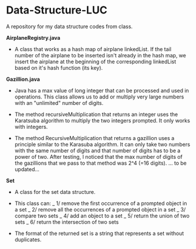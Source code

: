 # Data-Structure-LUC
A repository for my data structure codes from class.
<html>
<b> AirplaneRegistry.java </b>


- A class that works as a hash map of airplane linkedList. If the tail number of the airplane to be inserted isn't already in the hash map, we insert the airplane at the beginning of the corresponding linkedList based on it's hash function (its key).







<b> Gazillion.java </b>

- Java has a max value of long integer that can be processed and used in operations. This class allows us to add or multiply very large numbers with an "unlimited" number of digits.


- The method recursiveMultiplication that returns an integer uses the Karatsuba algorithm to multiply the two integers prompted. It only works with integers.


- The method RecursiveMultiplication that returns a gazillion uses a principle similar to the Karasuba algorithm. It can only take two numbers with the same number of digits and that number of digits has to be a power of two. After testing, I noticed that the max number of digits of the gazillions that we pass to that method was 2^4 (=16 digits). ... to be updated... 


<b>Set</b>

- A class for the set data structure.

- This class can:
_ 1/ remove the first occurrence of a prompted object in a set
_ 2/ remove all the occurrences of a prompted object in a set
_ 3/ compare two sets
_ 4/ add an object to a set
_ 5/ return the union of two sets
_ 6/ return the intersection of two sets

- The format of the returned set is a string that represents a set without duplicates.
</html>





